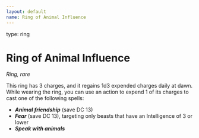```yaml
---
layout: default
name: Ring of Animal Influence
---
```

type: ring

# Ring of Animal Influence 
_Ring, rare_ 

This ring has 3 charges, and it regains 1d3 expended charges daily at dawn. While wearing the ring, you can use an action to expend 1 of its charges to cast one of the following spells: 

* **_Animal friendship_** (save DC 13)
* **_Fear_** (save DC 13), targeting only beasts that have an Intelligence of 3 or lower 
* **_Speak with animals_** 